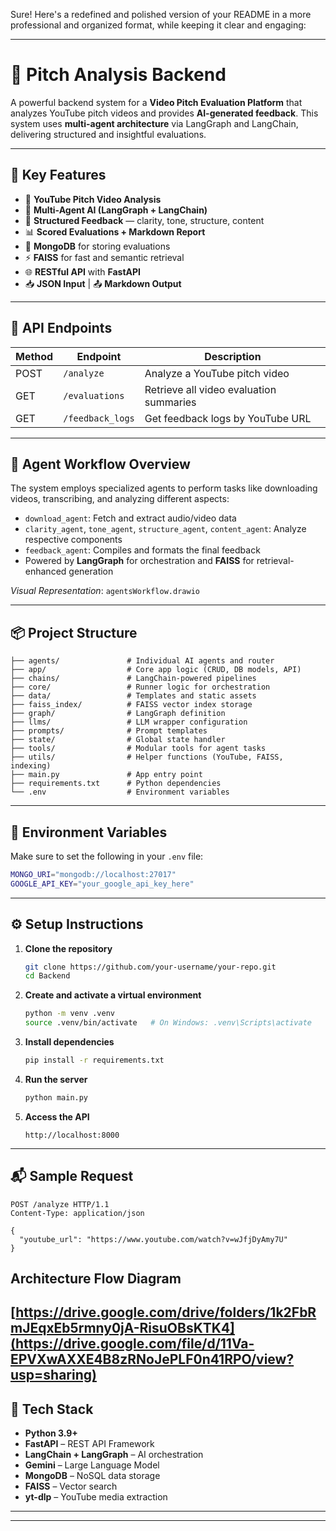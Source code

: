 Sure! Here's a redefined and polished version of your README in a more professional and organized format, while keeping it clear and engaging:

---

# 🎯 Pitch Analysis Backend

A powerful backend system for a **Video Pitch Evaluation Platform** that analyzes YouTube pitch videos and provides **AI-generated feedback**. This system uses **multi-agent architecture** via LangGraph and LangChain, delivering structured and insightful evaluations.

---

## 🚀 Key Features

* 🎥 **YouTube Pitch Video Analysis**
* 🧠 **Multi-Agent AI (LangGraph + LangChain)**
* 📝 **Structured Feedback** — clarity, tone, structure, content
* 📊 **Scored Evaluations + Markdown Report**
* 💾 **MongoDB** for storing evaluations
* ⚡ **FAISS** for fast and semantic retrieval
* 🌐 **RESTful API** with **FastAPI**
* 📥 **JSON Input** | 📤 **Markdown Output**

---

## 📡 API Endpoints

| Method | Endpoint         | Description                             |
| ------ | ---------------- | --------------------------------------- |
| POST   | `/analyze`       | Analyze a YouTube pitch video           |
| GET    | `/evaluations`   | Retrieve all video evaluation summaries |
| GET    | `/feedback_logs` | Get feedback logs by YouTube URL        |

---

## 🧠 Agent Workflow Overview

The system employs specialized agents to perform tasks like downloading videos, transcribing, and analyzing different aspects:

* `download_agent`: Fetch and extract audio/video data
* `clarity_agent`, `tone_agent`, `structure_agent`, `content_agent`: Analyze respective components
* `feedback_agent`: Compiles and formats the final feedback
* Powered by **LangGraph** for orchestration and **FAISS** for retrieval-enhanced generation

*Visual Representation*: `agentsWorkflow.drawio`

---

## 📦 Project Structure

```
├── agents/               # Individual AI agents and router
├── app/                  # Core app logic (CRUD, DB models, API)
├── chains/               # LangChain-powered pipelines
├── core/                 # Runner logic for orchestration
├── data/                 # Templates and static assets
├── faiss_index/          # FAISS vector index storage
├── graph/                # LangGraph definition
├── llms/                 # LLM wrapper configuration
├── prompts/              # Prompt templates
├── state/                # Global state handler
├── tools/                # Modular tools for agent tasks
├── utils/                # Helper functions (YouTube, FAISS, indexing)
├── main.py               # App entry point
├── requirements.txt      # Python dependencies
└── .env                  # Environment variables
```

---

## 🔐 Environment Variables

Make sure to set the following in your `.env` file:

```bash
MONGO_URI="mongodb://localhost:27017"
GOOGLE_API_KEY="your_google_api_key_here"
```

---

## ⚙️ Setup Instructions

1. **Clone the repository**

   ```bash
   git clone https://github.com/your-username/your-repo.git
   cd Backend
   ```

2. **Create and activate a virtual environment**

   ```bash
   python -m venv .venv
   source .venv/bin/activate   # On Windows: .venv\Scripts\activate
   ```

3. **Install dependencies**

   ```bash
   pip install -r requirements.txt
   ```

4. **Run the server**

   ```bash
   python main.py
   ```

5. **Access the API**

   ```
   http://localhost:8000
   ```

---

## 📬 Sample Request

```http
POST /analyze HTTP/1.1
Content-Type: application/json

{
  "youtube_url": "https://www.youtube.com/watch?v=wJfjDyAmy7U"
}
```
## Architecture Flow Diagram

[https://drive.google.com/drive/folders/1k2FbRmJEqxEb5rmny0jA-RisuOBsKTK4](https://drive.google.com/file/d/11Va-EPVXwAXXE4B8zRNoJePLF0n41RPO/view?usp=sharing)
---

## 🧰 Tech Stack

* **Python 3.9+**
* **FastAPI** – REST API Framework
* **LangChain + LangGraph** – AI orchestration
* **Gemini** – Large Language Model
* **MongoDB** – NoSQL data storage
* **FAISS** – Vector search
* **yt-dlp** – YouTube media extraction

---


---
